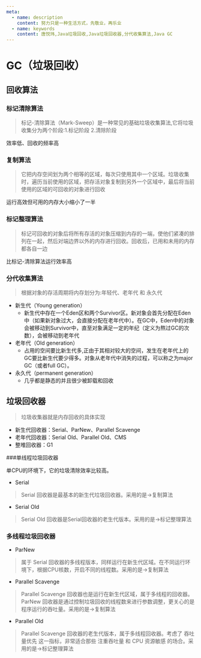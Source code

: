 ```yaml
---
meta:
  - name: description
    content: 努力只是一种生活方式，先敬业，再乐业
  - name: keywords
    content: 唐悦玮,Java垃圾回收,Java垃圾回收器,分代收集算法,Java GC
---
```

# GC（垃圾回收）

## 回收算法

### 标记清除算法

>标记-清除算法（Mark-Sweep）是一种常见的基础垃圾收集算法,它将垃圾收集分为两个阶段:1.标记阶段 2.清除阶段

效率低、回收的频率高

### 复制算法

>它把内存空间划为两个相等的区域，每次只使用其中一个区域。垃圾收集时，遍历当前使用的区域，把存活对象复制到另外一个区域中，最后将当前使用的区域的可回收的对象进行回收

运行高效但可用的内存大小缩小了一半

### 标记整理算法

>标记可回收的对象后将所有存活的对象压缩到内存的一端，使他们紧凑的排列在一起，然后对端边界以外的内存进行回收。回收后，已用和未用的内存都各自一边

比标记-清除算法运行效率高

### 分代收集算法

> 根据对象的存活周期将内存划分为:年轻代、老年代 和 永久代

- 新生代（Young generation）
    + 新生代中存在一个Eden区和两个Survivor区。新对象会首先分配在Eden中（如果新对象过大，会直接分配在老年代中）。在GC中，Eden中的对象会被移动到Survivor中，直至对象满足一定的年纪（定义为熬过GC的次数），会被移动到老年代
- 老年代（Old generation）
    + 占用的空间要比新生代多,正由于其相对较大的空间，发生在老年代上的GC要比新生代要少得多。对象从老年代中消失的过程，可以称之为major GC（或者full GC）。
- 永久代（permanent generation）
    + 几乎都是静态的并且很少被卸载和回收

## 垃圾回收器

>垃圾收集器就是内存回收的具体实现

- 新生代回收器：Serial、ParNew、Parallel Scavenge
- 老年代回收器：Serial Old、Parallel Old、CMS
- 整堆回收器：G1


###单线程垃圾回收器

单CPU的环境下，它的垃圾清除效率比较高。
- Serial
>Serial 回收器是最基本的新生代垃圾回收器。采用的是->复制算法
- Serial Old
>Serial Old 回收器是Serial回收器的老生代版本。采用的是->标记整理算法

### 多线程垃圾回收器
- ParNew
>属于 Serial 回收器的多线程版本，同样运行在新生代区域。在不同运行环境下，根据CPU核数，开启不同的线程数。采用的是->复制算法

- Parallel Scavenge
>Parallel Scavenge 回收器也是运行在新生代区域，属于多线程的回收器。ParNew 回收器是通过控制垃圾回收的线程数来进行参数调整，更关心的是程序运行的吞吐量。采用的是->复制算法

- Parallel Old
>Parallel Scavenge 回收器的老生代版本，属于多线程回收器。考虑了 吞吐量优先 这一指标，非常适合那些 注重吞吐量 和 CPU 资源敏感 的场合。采用的是->标记整理算法
